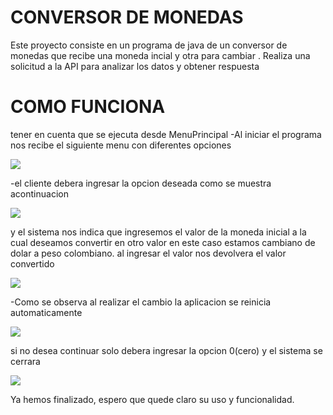 # CONVERSOR DE MONEDAS
Este proyecto consiste en un programa de java  de un conversor de monedas que recibe  una moneda incial y otra para cambiar . Realiza una solicitud a la API para analizar los datos y obtener respuesta

# COMO FUNCIONA

tener en cuenta que se ejecuta desde MenuPrincipal
-Al iniciar el programa nos recibe el siguiente menu con diferentes opciones

![](https://i.postimg.cc/Y0WC4vGP/img11.png)

-el cliente debera ingresar la opcion deseada como se muestra acontinuacion

![](https://i.postimg.cc/wBYT1XhY/im2.jpg)

y el sistema nos indica que ingresemos el valor de la moneda inicial a la cual deseamos convertir en otro valor en este caso estamos cambiano de dolar a peso colombiano. al ingresar el valor  nos devolvera el valor convertido

![](https://i.postimg.cc/nLtxTnRy/img12.png)

-Como se observa al realizar el cambio la aplicacion se reinicia automaticamente

![](https://i.postimg.cc/3w8dxjXf/im13.png)

si no desea continuar solo debera ingresar la opcion 0(cero) y el sistema se cerrara

![](https://i.postimg.cc/Pq1PXtFy/im7.jpg)


Ya hemos finalizado, espero que quede claro su uso y funcionalidad.

